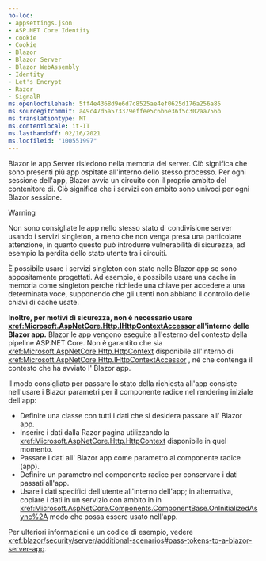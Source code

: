 ```yaml
---
no-loc:
- appsettings.json
- ASP.NET Core Identity
- cookie
- Cookie
- Blazor
- Blazor Server
- Blazor WebAssembly
- Identity
- Let's Encrypt
- Razor
- SignalR
ms.openlocfilehash: 5ff4e4368d9e6d7c8525ae4ef0625d176a256a85
ms.sourcegitcommit: a49c47d5a573379effee5c6b6e36f5c302aa756b
ms.translationtype: MT
ms.contentlocale: it-IT
ms.lasthandoff: 02/16/2021
ms.locfileid: "100551997"
---
```

Blazor le app Server risiedono nella memoria del server. Ciò significa che sono presenti più app ospitate all'interno dello stesso processo. Per ogni sessione dell'app, Blazor avvia un circuito con il proprio ambito del contenitore di. Ciò significa che i servizi con ambito sono univoci per ogni Blazor sessione.

> [!WARNING]
> Non sono consigliate le app nello stesso stato di condivisione server usando i servizi singleton, a meno che non venga presa una particolare attenzione, in quanto questo può introdurre vulnerabilità di sicurezza, ad esempio la perdita dello stato utente tra i circuiti.

È possibile usare i servizi singleton con stato nelle Blazor app se sono appositamente progettati. Ad esempio, è possibile usare una cache in memoria come singleton perché richiede una chiave per accedere a una determinata voce, supponendo che gli utenti non abbiano il controllo delle chiavi di cache usate.

**Inoltre, per motivi di sicurezza, non è necessario usare <xref:Microsoft.AspNetCore.Http.IHttpContextAccessor> all'interno delle Blazor app.** Blazor le app vengono eseguite all'esterno del contesto della pipeline ASP.NET Core. Non è garantito che sia <xref:Microsoft.AspNetCore.Http.HttpContext> disponibile all'interno di <xref:Microsoft.AspNetCore.Http.IHttpContextAccessor> , né che contenga il contesto che ha avviato l' Blazor app.

Il modo consigliato per passare lo stato della richiesta all'app consiste nell'usare i Blazor parametri per il componente radice nel rendering iniziale dell'app:

* Definire una classe con tutti i dati che si desidera passare all' Blazor app.
* Inserire i dati dalla Razor pagina utilizzando la <xref:Microsoft.AspNetCore.Http.HttpContext> disponibile in quel momento.
* Passare i dati all' Blazor app come parametro al componente radice (app).
* Definire un parametro nel componente radice per conservare i dati passati all'app.
* Usare i dati specifici dell'utente all'interno dell'app; in alternativa, copiare i dati in un servizio con ambito in in <xref:Microsoft.AspNetCore.Components.ComponentBase.OnInitializedAsync%2A> modo che possa essere usato nell'app.

Per ulteriori informazioni e un codice di esempio, vedere <xref:blazor/security/server/additional-scenarios#pass-tokens-to-a-blazor-server-app>.

